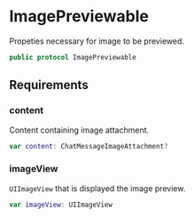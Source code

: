 # ImagePreviewable

Propeties necessary for image to be previewed.

``` swift
public protocol ImagePreviewable 
```

## Requirements

### content

Content containing image attachment.

``` swift
var content: ChatMessageImageAttachment? 
```

### imageView

`UIImageView` that is displayed the image preview.

``` swift
var imageView: UIImageView 
```
